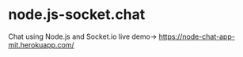 # node.js-socket.chat
Chat using Node.js and Socket.io
live demo-> https://node-chat-app-mit.herokuapp.com/
